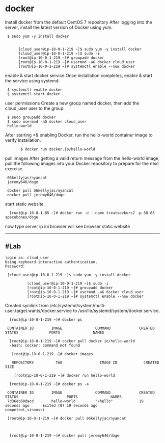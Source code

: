 # docker

Install docker from the default CentOS 7 repository
After logging into the server, install the latest version of Docker using yum.


     $ sudo yum -y install docker


          [cloud_user@ip-10-0-1-219 ~]$ sudo yum -y install docker
          [cloud_user@ip-10-0-1-219 ~]$ sudo -i
          [root@ip-10-0-1-219 ~]# groupadd docker
          [root@ip-10-0-1-219 ~]# usermod -aG docker cloud_user
          [root@ip-10-0-1-219 ~]# systemctl enable --now docker



enable & start docker service
Once installation completes, enable & start the service using systemd.

     $ systemctl enable docker
     $ systemctl start docker

user permissions
Create a new group named docker, then add the cloud_user user to the group.

     $ sudo groupadd docker
     $ sudo usermod -aG docker cloud_user
     hello-world

After starting *& enabling Docker, run the hello-world container image to verify installation.

           $ docker run docker.io/hello-world

pull images
After getting a valid return message from the hello-world image, pull the following images into your Docker repository to prepare for the next exercise.

     06kellyjac/nyancat
     jeremy646/doge

     docker pull 06kellyjac/nyancat
     docker pull jeremy646/doge

start static website 

      [root@ip-10-0-1-85 ~]# docker run -d --name treatseekers2 -p 88:88 spacebones/doge

now type server ip ini browser will see browser static website

--------------------------------------------------------------------------------
#Lab
--------------------------------------------------------------------------------

    login as: cloud_user
    Using keyboard-interactive authentication.
    Password:
    
     [cloud_user@ip-10-0-1-219 ~]$ sudo yum -y install docker
     
              [cloud_user@ip-10-0-1-219 ~]$ sudo -i
              [root@ip-10-0-1-219 ~]# groupadd docker
              [root@ip-10-0-1-219 ~]# usermod -aG docker cloud_user
              [root@ip-10-0-1-219 ~]# systemctl enable --now docker
              
Created symlink from /etc/systemd/system/multi-user.target.wants/docker.service to /usr/lib/systemd/system/docker.service.

      [root@ip-10-0-1-219 ~]# docker ps
      
     CONTAINER ID        IMAGE               COMMAND             CREATED             STATUS              PORTS               NAMES

      [root@ip-10-0-1-219 ~]# cocker pull docker.io/hello-world
      -bash: cocker: command not found

       [root@ip-10-0-1-219 ~]# docker images
         
       REPOSITORY          TAG                 IMAGE ID            CREATED             SIZE
        
        [root@ip-10-0-1-219 ~]# docker run hello-world
        
      [root@ip-10-0-1-219 ~]# docker ps -a
      
     CONTAINER ID        IMAGE               COMMAND             CREATED             STATUS                      PORTS               NAMES
     7d36eb50dacd        hello-world         "/hello"            19 seconds ago      Exited (0) 19 seconds ago                               competent_sinoussi

     [root@ip-10-0-1-219 ~]# docker pull 06kellyjac/nyancat
     


      [root@ip-10-0-1-219 ~]# docker pull jeremy646/doge
      
      
